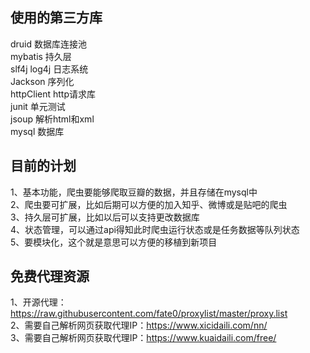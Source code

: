 ## 使用的第三方库
druid	数据库连接池  
mybatis	持久层  
slf4j
log4j	日志系统  
Jackson	序列化  
httpClient	http请求库  
junit	单元测试  
jsoup	解析html和xml  
mysql	数据库

## 目前的计划
1、基本功能，爬虫要能够爬取豆瓣的数据，并且存储在mysql中  
2、爬虫要可扩展，比如后期可以方便的加入知乎、微博或是贴吧的爬虫  
3、持久层可扩展，比如以后可以支持更改数据库  
4、状态管理，可以通过api得知此时爬虫运行状态或是任务数据等队列状态  
5、要模块化，这个就是意思可以方便的移植到新项目

## 免费代理资源
1、开源代理：https://raw.githubusercontent.com/fate0/proxylist/master/proxy.list  
2、需要自己解析网页获取代理IP：https://www.xicidaili.com/nn/  
3、需要自己解析网页获取代理IP：https://www.kuaidaili.com/free/  

